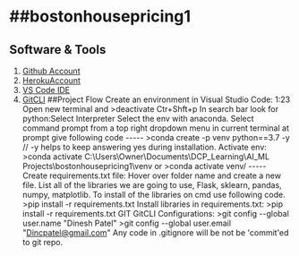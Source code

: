 # ##bostonhousepricing1

## Software & Tools
1. [Github Account](https://github.com)
2. [HerokuAccount](https://www.heroku.com)
3. [VS Code IDE](https://code.visualstudio.com)
4. [GitCLI](https://git-scm.com/download/win)
##Project Flow
    Create an environment in Visual Studio Code: 1:23
        Open new terminal and >deactivate
        Ctr+Shft+p
            In search bar look for python:Select Interpreter
                Select the env with anaconda.
        Select command prompt from a top right dropdown menu in current terminal
        at prompt give following code
        -----
        >conda create -p venv python==3.7 -y  // -y helps to keep answering yes during installation.
        Activate env:
        >conda activate C:\Users\Owner\Documents\DCP_Learning\AI_ML Projects\bostonhousepricing1\venv
        or
        >conda activate venv/
        -----
    Create requirements.txt file:
        Hover over folder name and create a new file.
        List all of the libraries we are going to use, Flask, sklearn, pandas, numpy, matplotlib. 
        To install of the libraries on cmd use following code.
        >pip install -r requirements.txt
    Install libraries in requirements.txt:
        >pip install -r requirements.txt
    GIT
    GitCLI Configurations:
        >git config --global user.name "Dinesh Patel"
        >git config --global user.email "Dincpatel@gmail.com"
    Any code in .gitignore will be not be 'commit'ed to git repo.

#

